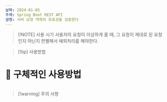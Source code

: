 ```yaml
---
날짜: 2024-01-05
주제: Spring Boot REST API
설명: 서버 요청 객체의 유효성을 검증한다
---
```

> [!NOTE] 사용 시기
> 사용자의 요청이 이상하게 올 때, 그 요청이 제대로 된 요청인지 아닌지 판별해서 예외처리를 해야한다.


> [!tip] 사용방법
> 
> 

# 🚀 구체적인 사용방법
 ```java 
 
 ```

> [!warning] 주의 사항

